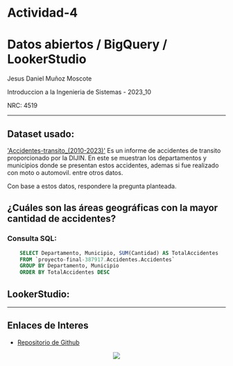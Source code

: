 # Actividad-4
# Datos abiertos / BigQuery / LookerStudio
Jesus Daniel Muñoz Moscote

Introduccion a la Ingenieria de Sistemas - 2023_10

NRC: 4519

---
## Dataset usado:

<a href="https://www.datos.gov.co/Seguridad-y-Defensa/Homicidios-accidente-de-tr-nsito-Polic-a-Nacional/ha6j-pa2r">'Accidentes-transito_(2010-2023)'</a> Es un informe de accidentes de transito proporcionado por la DIJIN. En este se muestran los departamentos y municipios donde se presentan estos accidentes, ademas si fue realizado con moto o automovil. entre otros datos.

Con base a estos datos, respondere la pregunta planteada.

## ¿Cuáles son las áreas geográficas con la mayor cantidad de accidentes?

### Consulta SQL:

~~~ SQL
    SELECT Departamento, Municipio, SUM(Cantidad) AS TotalAccidentes
    FROM `proyecto-final-387917.Accidentes.Accidentes` 
    GROUP BY Departamento, Municipio
    ORDER BY TotalAccidentes DESC
~~~

## LookerStudio:



---

## Enlaces de Interes

- <a href="" target="_blank">Repositorio de Github</a>

<center><img src="https://www.uninorte.edu.co/image/layout_set_logo?img_id=19855734&t=1682421319815"></center>
